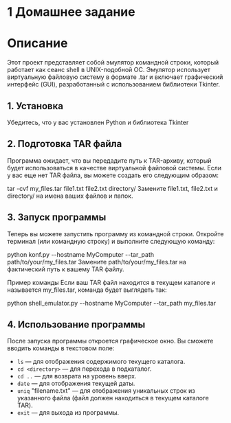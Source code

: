 # 1 Домашнее задание
# Описание
Этот проект представляет собой эмулятор командной строки, который работает как сеанс shell в UNIX-подобной ОС. Эмулятор использует виртуальную файловую систему в формате .tar и включает графический интерфейс (GUI), разработанный с использованием библиотеки Tkinter.

## 1. Установка
Убедитесь, что у вас установлен Python и библиотека Tkinter 

## 2. Подготовка TAR файла
Программа ожидает, что вы передадите путь к TAR-архиву, который будет использоваться в качестве виртуальной файловой системы. Если у вас еще нет TAR файла, вы можете создать его следующим образом:

tar -cvf my_files.tar file1.txt file2.txt directory/
Замените file1.txt, file2.txt и directory/ на имена ваших файлов и папок.

## 3. Запуск программы
Теперь вы можете запустить программу из командной строки. Откройте терминал (или командную строку) и выполните следующую команду:

python konf.py --hostname MyComputer --tar_path path/to/your/my_files.tar
Замените path/to/your/my_files.tar на фактический путь к вашему TAR файлу.

Пример команды
Если ваш TAR файл находится в текущем каталоге и называется my_files.tar, команда будет выглядеть так:

python shell_emulator.py --hostname MyComputer --tar_path my_files.tar
## 4. Использование программы
После запуска программы откроется графическое окно. Вы сможете вводить команды в текстовом поле:

- `ls` — для отображения содержимого текущего каталога.
- `cd <directory>` — для перехода в подкаталог.
- `cd ..` — для возврата на уровень вверх.
- `date` — для отображения текущей даты.
- `uniq` "filename.txt" — для отображения уникальных строк из указанного файла (файл должен находиться в текущем каталоге TAR).
- `exit` — для выхода из программы.
